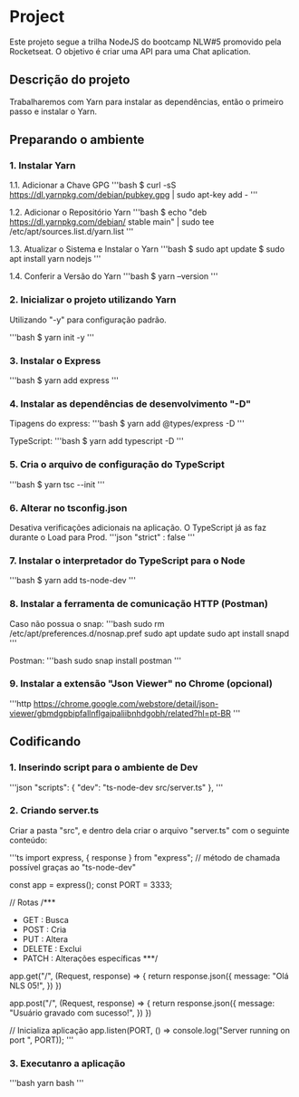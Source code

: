 # Project

Este projeto segue a trilha NodeJS do bootcamp NLW#5 promovido pela Rocketseat.
O objetivo é criar uma API para uma Chat aplication.


## Descrição do projeto

Trabalharemos com Yarn para instalar as dependências, então o primeiro passo e instalar o Yarn.


## Preparando o ambiente

### 1. Instalar Yarn

1.1. Adicionar a Chave GPG
'''bash
$ curl -sS https://dl.yarnpkg.com/debian/pubkey.gpg | sudo apt-key add -
'''

1.2. Adicionar o Repositório Yarn
'''bash
$ echo "deb https://dl.yarnpkg.com/debian/ stable main" | sudo tee /etc/apt/sources.list.d/yarn.list
'''

1.3. Atualizar o Sistema e Instalar o Yarn
'''bash
$ sudo apt update
$ sudo apt install yarn nodejs
'''

1.4. Conferir a Versão do Yarn
'''bash
$ yarn –version
'''

### 2. Inicializar o projeto utilizando Yarn

Utilizando "-y" para configuração padrão.

'''bash
$ yarn init -y
'''

### 3. Instalar o Express

'''bash
$ yarn add express
'''

### 4. Instalar as dependências de desenvolvimento "-D"

Tipagens do express:
'''bash
$ yarn add @types/express -D
'''

TypeScript:
'''bash
$ yarn add typescript -D
'''

### 5. Cria o arquivo de configuração do TypeScript
'''bash
$ yarn tsc --init
'''

### 6. Alterar no tsconfig.json

Desativa verificações adicionais na aplicação. O TypeScript já as faz durante o Load para Prod.
'''json
"strict" : false
'''

### 7. Instalar o interpretador do TypeScript para o Node
'''bash
$ yarn add ts-node-dev
'''

### 8. Instalar a ferramenta de comunicação HTTP (Postman)

Caso não possua o snap:
'''bash
sudo rm /etc/apt/preferences.d/nosnap.pref
sudo apt update
sudo apt install snapd
'''

Postman:
'''bash
sudo snap install postman
'''

### 9. Instalar a extensão "Json Viewer" no Chrome (opcional)

'''http
https://chrome.google.com/webstore/detail/json-viewer/gbmdgpbipfallnflgajpaliibnhdgobh/related?hl=pt-BR
'''

## Codificando

### 1. Inserindo script para o ambiente de Dev
'''json
  "scripts": {
    "dev": "ts-node-dev src/server.ts"
  },
'''

### 2. Criando server.ts

Criar a pasta "src", e dentro dela criar o arquivo "server.ts" com o seguinte conteúdo:

'''ts
import express, { response } from "express"; // método de chamada possível graças ao "ts-node-dev"

const app = express();
const PORT = 3333;

// Rotas
/***
 * GET    : Busca
 * POST   : Cria
 * PUT    : Altera
 * DELETE : Exclui
 * PATCH  : Alterações específicas
 ***/

app.get("/", (Request, response) => {
    return response.json({
        message: "Olá NLS 05!",
    })
})

app.post("/", (Request, response) => {
    return response.json({
        message: "Usuário gravado com sucesso!",
    })
})

// Inicializa aplicação
app.listen(PORT, () => console.log("Server running on port ", PORT));
'''

### 3. Executanro a aplicação
'''bash
yarn bash
'''
